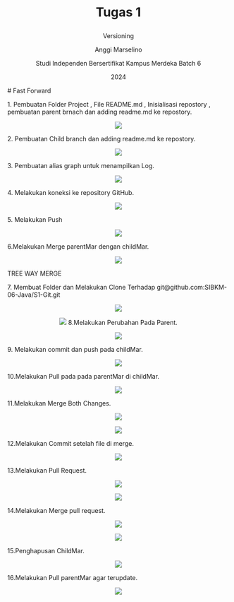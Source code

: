 # <p align = "center"> Tugas 1</p>
<p align = "center"> Versioning</p>
<p align="center"> Anggi Marselino </p>

<p align="center"> Studi Independen Bersertifikat Kampus Merdeka Batch 6 </p>
<p align="center"> 2024</p>
# Fast Forward
<p>
1. Pembuatan Folder Project , File README.md , Inisialisasi repostory , pembuatan parent brnach dan adding readme.md ke repostory.
</p>
<p align="center">
  <img src="img/1.PNG" />
</p>
2. Pembuatan Child branch dan adding readme.md ke repostory.
<p align="center">
  <img src="img/2.PNG" />
</p>
3. Pembuatan alias graph untuk menampilkan Log.
<p align="center">
  <img src="img/3.PNG" />
</p>
4. Melakukan koneksi ke repository GitHub. 
<p align="center">
  <img src="img/4.PNG" />
</p>
5. Melakukan Push 
<p align="center">
  <img src="img/5.PNG" />
</p>
6.Melakukan Merge parentMar dengan childMar.
<p align="center">
  <img src="img/6.PNG" />
</p>
TREE WAY MERGE
<P>
7. Membuat Folder dan Melakukan Clone Terhadap git@github.com:SIBKM-06-Java/S1-Git.git
<p align="center">
  <img src="img/7.PNG" />
</p>
<p align="center">
  <img src="img/9.PNG" />
8.Melakukan Perubahan Pada Parent.
<p align="center">
  <img src="img/8.PNG" />
</p>
9. Melakukan commit dan push pada childMar.
<p align="center">
  <img src="img/10.PNG" />
</p>
10.Melakukan Pull pada pada parentMar di childMar.
<p align="center">
  <img src="img/11.PNG" />
</p>
11.Melakukan Merge Both Changes.
<p align="center">
  <img src="img/12.PNG" />
</p>
<p align="center">
  <img src="img/13.PNG" />
</p>
12.Melakukan Commit setelah file di merge.
<p align="center">
  <img src="img/14.PNG" />
</p>
13.Melakukan Pull Request.
<p align="center">
  <img src="img/15.PNG" />
</p>
<p align="center">
  <img src="img/16.PNG" />
</p>
14.Melakukan Merge pull request.
<p align="center">
  <img src="img/17.PNG" />
</p>
<p align="center">
  <img src="img/18.PNG" />
</p>
15.Penghapusan ChildMar.
<p align="center">
  <img src="img/19.PNG" />
</p>
16.Melakukan Pull parentMar agar terupdate.
<p align="center">
  <img src="img/20.PNG" />
</p>